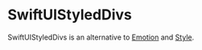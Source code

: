 # SwiftUIStyledDivs

SwiftUIStyledDivs is an alternative to [Emotion](https://emotion.sh/docs/introduction) and [Style](https://styled-components.com/docs/basics).
